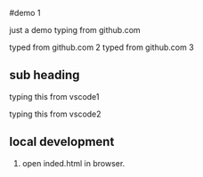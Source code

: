 #demo 1

just a demo
typing from github.com

typed from github.com 2
typed from github.com 3

## sub heading 
typing this from vscode1

typing this from vscode2


## local development

1. open inded.html in browser.
